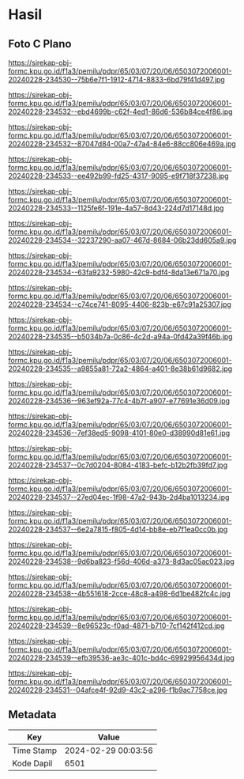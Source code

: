 # Hasil

## Foto C Plano

https://sirekap-obj-formc.kpu.go.id/f1a3/pemilu/pdpr/65/03/07/20/06/6503072006001-20240228-234530--75b6e7f1-1912-4714-8833-6bd79f41d497.jpg

https://sirekap-obj-formc.kpu.go.id/f1a3/pemilu/pdpr/65/03/07/20/06/6503072006001-20240228-234532--ebd4699b-c62f-4ed1-86d6-536b84ce4f86.jpg

https://sirekap-obj-formc.kpu.go.id/f1a3/pemilu/pdpr/65/03/07/20/06/6503072006001-20240228-234532--87047d84-00a7-47a4-84e6-88cc806e469a.jpg

https://sirekap-obj-formc.kpu.go.id/f1a3/pemilu/pdpr/65/03/07/20/06/6503072006001-20240228-234533--ee492b99-fd25-4317-9095-e9f718f37238.jpg

https://sirekap-obj-formc.kpu.go.id/f1a3/pemilu/pdpr/65/03/07/20/06/6503072006001-20240228-234533--1125fe6f-191e-4a57-8d43-224d7d17148d.jpg

https://sirekap-obj-formc.kpu.go.id/f1a3/pemilu/pdpr/65/03/07/20/06/6503072006001-20240228-234534--32237290-aa07-467d-8684-06b23dd605a9.jpg

https://sirekap-obj-formc.kpu.go.id/f1a3/pemilu/pdpr/65/03/07/20/06/6503072006001-20240228-234534--63fa9232-5980-42c9-bdf4-8da13e671a70.jpg

https://sirekap-obj-formc.kpu.go.id/f1a3/pemilu/pdpr/65/03/07/20/06/6503072006001-20240228-234534--c74ce741-8095-4406-823b-e67c91a25307.jpg

https://sirekap-obj-formc.kpu.go.id/f1a3/pemilu/pdpr/65/03/07/20/06/6503072006001-20240228-234535--b5034b7a-0c86-4c2d-a94a-0fd42a39f46b.jpg

https://sirekap-obj-formc.kpu.go.id/f1a3/pemilu/pdpr/65/03/07/20/06/6503072006001-20240228-234535--a9855a81-72a2-4864-a401-8e38b61d9682.jpg

https://sirekap-obj-formc.kpu.go.id/f1a3/pemilu/pdpr/65/03/07/20/06/6503072006001-20240228-234536--963ef92a-77c4-4b7f-a907-e77691e36d09.jpg

https://sirekap-obj-formc.kpu.go.id/f1a3/pemilu/pdpr/65/03/07/20/06/6503072006001-20240228-234536--7ef38ed5-9098-4101-80e0-d38990d81e61.jpg

https://sirekap-obj-formc.kpu.go.id/f1a3/pemilu/pdpr/65/03/07/20/06/6503072006001-20240228-234537--0c7d0204-8084-4183-befc-b12b2fb39fd7.jpg

https://sirekap-obj-formc.kpu.go.id/f1a3/pemilu/pdpr/65/03/07/20/06/6503072006001-20240228-234537--27ed04ec-1f98-47a2-943b-2d4ba1013234.jpg

https://sirekap-obj-formc.kpu.go.id/f1a3/pemilu/pdpr/65/03/07/20/06/6503072006001-20240228-234537--6e2a7815-f805-4d14-bb8e-eb7f1ea0cc0b.jpg

https://sirekap-obj-formc.kpu.go.id/f1a3/pemilu/pdpr/65/03/07/20/06/6503072006001-20240228-234538--9d6ba823-f56d-406d-a373-8d3ac05ac023.jpg

https://sirekap-obj-formc.kpu.go.id/f1a3/pemilu/pdpr/65/03/07/20/06/6503072006001-20240228-234538--4b551618-2cce-48c8-a498-6d1be482fc4c.jpg

https://sirekap-obj-formc.kpu.go.id/f1a3/pemilu/pdpr/65/03/07/20/06/6503072006001-20240228-234539--8e96523c-f0ad-4871-b710-7cf142f412cd.jpg

https://sirekap-obj-formc.kpu.go.id/f1a3/pemilu/pdpr/65/03/07/20/06/6503072006001-20240228-234539--efb39536-ae3c-401c-bd4c-69929956434d.jpg

https://sirekap-obj-formc.kpu.go.id/f1a3/pemilu/pdpr/65/03/07/20/06/6503072006001-20240228-234531--04afce4f-92d9-43c2-a296-f1b9ac7758ce.jpg


## Metadata

| Key        | Value               |
| ---------- | ------------------- |
| Time Stamp | 2024-02-29 00:03:56 |
| Kode Dapil | 6501                |



